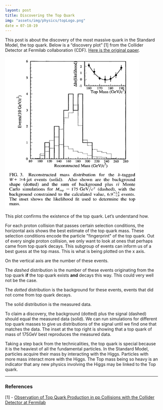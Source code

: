 ```yaml
---
layont: post
title: Discovering the Top Quark
img: "assets/img/physics/topLogo.png"
date = 07-18-19
---
```


This post is about the discovery of the most massive quark in the Standard Model, the top quark. Below is a “discovery plot” [1] from the Collider Detector at Fermilab collaboration (CDF). [Here is the original paper](https://journals.aps.org/prl/abstract/10.1103/PhysRevLett.74.2626).

<img src = "../assets/img/physics/topDiscoveryPlot.PNG" height = "500">

This plot confirms the existence of the top quark. Let’s understand how. 

For each proton collision that passes certain selection conditions, the horizontal axis shows the best estimate of the top quark mass. These selection conditions encode the particle "fingerprint" of the top quark. Out of every single proton collision, we only want to look at ones that perhaps came from top quark decays. This subgroup of events can inform us of a best guess at the top mass. This is what is being plotted on the x axis.

On the vertical axis are the number of these events. 

The _dashed_ distribution is the number of these events originating from the top quark **if** the top quark exists **and** decays this way. This could very well not be the case.

The _dotted_ distribution is the background for these events, events that did not come from top quark decays.

The solid distribution is the measured data.

To claim a discovery, the background (dotted) plus the signal (dashed) should equal the measured data (solid). We can run simulations for different top quark masses to give us distributions of the signal until we find one that matches the data. The inset at the top right is showing that a top quark of mass of 175GeV best reproduces the measured data.

Taking a step back from the technicalities, the top quark is special because it is the heaviest of all the fundamental particles. In the Standard Model, particles acquire their mass by interacting with the Higgs. Particles with more mass interact more with the Higgs. The Top mass being so heavy is an indicator that any new physics involving the Higgs may be linked to the Top quark. 

---------

### References

[1] - [Observation of Top Quark Production in pp Collisions with the Collider Detector at Fermilab](https://journals.aps.org/prl/abstract/10.1103/PhysRevLett.74.2626)



